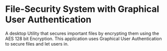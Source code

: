 # File-Security System with Graphical User Authentication
A desktop Utility that secures important files by encrypting them using the AES 128 bit Encryption. This application uses Graphical User Authentication to secure files and let users in.
